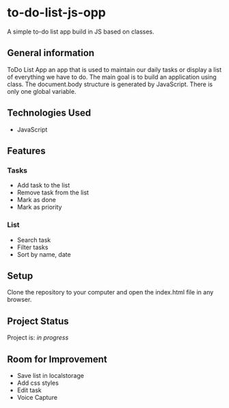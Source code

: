 # to-do-list-js-opp
A simple to-do list app build in JS based on classes.

## General information

ToDo List App an app that is used to maintain our daily tasks or display a list of everything we have to do. The main goal is to build an application using class. The document.body structure is generated by JavaScript. There is only one global variable.

## Technologies Used

- JavaScript 

## Features

### Tasks

- Add task to the list
- Remove task from the list
- Mark as done
- Mark as priority

### List

- Search task
- Filter tasks
- Sort by name, date

## Setup

Clone the repository to your computer and open the index.html file in any browser.

## Project Status

Project is: _in progress_

## Room for Improvement

- Save list in localstorage
- Add css styles
- Edit task
- Voice Capture




